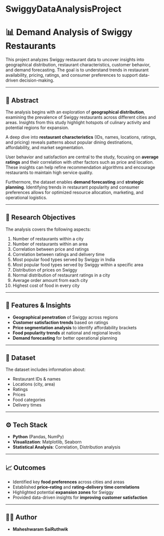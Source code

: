 # SwiggyDataAnalysisProject
# 📊 Demand Analysis of Swiggy Restaurants

This project analyzes Swiggy restaurant data to uncover insights into geographical distribution, restaurant characteristics, customer behavior, and demand forecasting. The goal is to understand trends in restaurant availability, pricing, ratings, and consumer preferences to support data-driven decision-making.

---

## 📌 Abstract

The analysis begins with an exploration of **geographical distribution**, examining the prevalence of Swiggy restaurants across different cities and areas. Insights from this study highlight hotspots of culinary activity and potential regions for expansion.

A deep dive into **restaurant characteristics** (IDs, names, locations, ratings, and pricing) reveals patterns about popular dining destinations, affordability, and market segmentation.  

User behavior and satisfaction are central to the study, focusing on **average ratings** and their correlation with other factors such as price and location. These insights can help refine recommendation algorithms and encourage restaurants to maintain high service quality.

Furthermore, the dataset enables **demand forecasting** and **strategic planning**. Identifying trends in restaurant popularity and consumer preferences allows for optimized resource allocation, marketing, and operational logistics.

---

## 📝 Research Objectives

The analysis covers the following aspects:

1. Number of restaurants within a city  
2. Number of restaurants within an area  
3. Correlation between price and ratings  
4. Correlation between ratings and delivery time  
5. Most popular food types served by Swiggy in India  
6. Most popular food types served by Swiggy within a specific area  
7. Distribution of prices on Swiggy  
8. Normal distribution of restaurant ratings in a city  
9. Average order amount from each city  
10. Highest cost of food in every city  

---

## 🚀 Features & Insights

- **Geographical penetration** of Swiggy across regions  
- **Customer satisfaction trends** based on ratings  
- **Price segmentation analysis** to identify affordability brackets  
- **Food popularity trends** at national and regional levels  
- **Demand forecasting** for better operational planning  

---

## 📂 Dataset

The dataset includes information about:
- Restaurant IDs & names  
- Locations (city, area)  
- Ratings  
- Prices  
- Food categories  
- Delivery times  

---

## ⚙️ Tech Stack

- **Python** (Pandas, NumPy)  
- **Visualization**: Matplotlib, Seaborn  
- **Statistical Analysis**: Correlation, Distribution analysis  

---

## 📈 Outcomes

- Identified key **food preferences** across cities and areas  
- Established **price–rating** and **rating–delivery time correlations**  
- Highlighted potential **expansion zones** for Swiggy  
- Provided data-driven insights for **improving customer satisfaction**  

---

## 👨‍💻 Author

- **Maheshwaram SaiRuthwik**  

